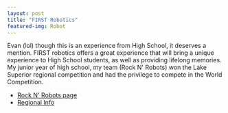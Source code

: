 ```yaml
---
layout: post
title: "FIRST Robotics"
featured-img: Robot
---
```


<p>
Evan (lol) though this is an experience from High School, it deserves a mention. FIRST robotics offers a great experience that will bring a unique experience to High School students, as well as providing lifelong memories. My junior year of high school, my team (Rock N' Robots) won the Lake Superior regional competition and had the privilege to compete in the World Competition.
</p>
<ul class="links">
<li class="first-item">
<a href="http://rocknrobotics.weebly.com/about-rock-n-robotics.html">Rock N' Robots page</a>
</li>
<li>
<a href="https://www.thebluealliance.com/team/3692/2014">Regional Info</a>
</li>
</ul>